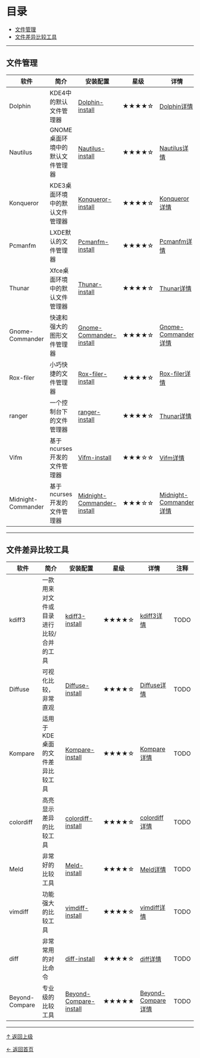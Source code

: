 
# 目录

- [文件管理](#文件管理)
- [文件差异比较工具](#文件差异比较工具)


---
## 文件管理

|软件|简介|安装配置|星级|详情|注释|
|---|---|---|---|---|---|
|Dolphin|KDE4中的默认文件管理器|[Dolphin-install](Dolphin/Dolphin-install.md)|★★★★☆|[Dolphin详情](Dolphin/Dolphin.md)|TODO|
|Nautilus|GNOME桌面环境中的默认文件管理器|[Nautilus-install](Nautilus/Nautilus-install.md)|★★★★☆|[Nautilus详情](Nautilus/Nautilus.md)|TODO|
|Konqueror|KDE3桌面环境中的默认文件管理器|[Konqueror-install](Konqueror/Konqueror-install.md)|★★★★☆|[Konqueror详情](Konqueror/Konqueror.md)|TODO|
|Pcmanfm|LXDE默认的文件管理器|[Pcmanfm-install](Pcmanfm/Pcmanfm-install.md)|★★★★☆|[Pcmanfm详情](Pcmanfm/Pcmanfm.md)|TODO|
|Thunar|Xfce桌面环境中的默认文件管理器|[Thunar-install](Thunar/Thunar-install.md)|★★★★☆|[Thunar详情](Thunar/Thunar.md)|TODO|
|Gnome-Commander|快速和强大的图形文件管理器|[Gnome-Commander-install](Gnome-Commander/Gnome-Commander-install.md)|★★★★☆|[Gnome-Commander详情](Gnome-Commander/Gnome-Commander.md)|TODO|
|Rox-filer|小巧快捷的文件管理器|[Rox-filer-install](Rox-filer/Rox-filer-install.md)|★★★★☆|[Rox-filer详情](Rox-filer/Rox-filer.md)|TODO|
|ranger|一个控制台下的文件管理器|[ranger-install](ranger/ranger-install.md)|★★★★☆|[Thunar详情](ranger/ranger.md)|TODO|
|Vifm|基于ncurses开发的文件管理器|[Vifm-install](Vifm/Vifm-install.md)|★★★☆☆|[Vifm详情](Vifm/Vifm.md)|TODO|
|Midnight-Commander|基于ncurses开发的文件管理器|[Midnight-Commander-install](Midnight-Commander/Midnight-Commander-install.md)|★★★☆☆|[Midnight-Commander详情](Midnight-Commander/Midnight-Commander.md)|TODO|


---
## 文件差异比较工具


|软件|简介|安装配置|星级|详情|注释|
|---|---|---|---|---|---|
|kdiff3|一款用来对文件或目录进行比较/合并的工具|[kdiff3-install](kdiff3/kdiff3-install.md)|★★★★☆|[kdiff3详情](kdiff3/kdiff3.md)|TODO|
|Diffuse|可视化比较，非常直观|[Diffuse-install](Diffuse/Diffuse-install.md)|★★★★☆|[Diffuse详情](Diffuse/Diffuse.md)|TODO|
|Kompare|适用于KDE桌面的文件差异比较工具|[Kompare-install](Kompare/Kompare-install.md)|★★★★☆|[Kompare详情](Kompare/Kompare.md)|TODO|
|colordiff|高亮显示差异的比较工具|[colordiff-install](colordiff/colordiff-install.md)|★★★★☆|[colordiff详情](colordiff/colordiff.md)|TODO|
|Meld|非常好的比较工具|[Meld-install](Meld/Meld-install.md)|★★★★☆|[Meld详情](Meld/Meld.md)|TODO|
|vimdiff|功能强大的比较工具|[vimdiff-install](vimdiff/vimdiff-install.md)|★★★★☆|[vimdiff详情](vimdiff/vimdiff.md)|TODO|
|diff|非常常用的对比命令|[diff-install](diff/diff-install.md)|★★★★☆|[diff详情](diff/diff.md)|TODO|
|Beyond-Compare|专业级的比较工具|[Beyond-Compare-install](Beyond-Compare/Beyond-Compare-install.md)|★★★★★|[Beyond-Compare详情](Beyond-Compare/Beyond-Compare.md)|TODO|



----
[↑ 返回上级](https://github.com/asin929/linux-software)

[← 返回首页](https://github.com/asin929/linux-software)

